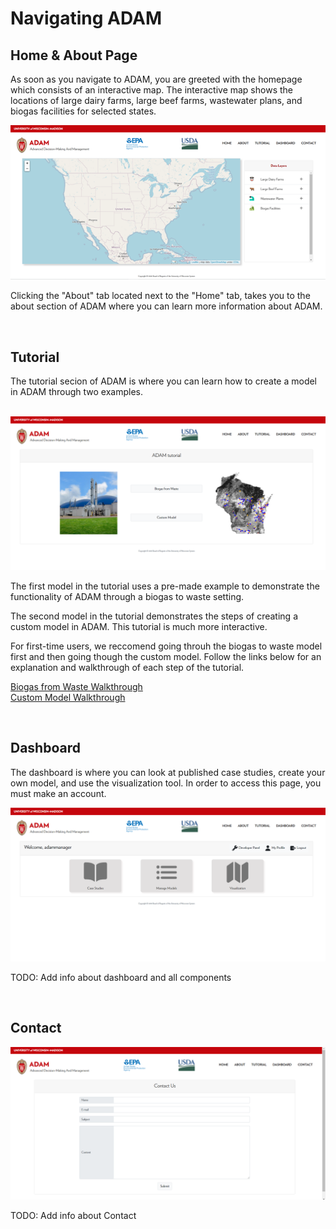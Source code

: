<h1> Navigating ADAM </h1>

<h2>Home & About Page</h2>

<p>
    As soon as you navigate to ADAM, you are greeted with the homepage which consists of an interactive map. The interactive map shows the locations of large dairy farms, large beef farms, wastewater plans, and biogas facilities for selected states.
<p>

<img src="Pictures\Navigation\homepg.png">

<br>

<p>
    Clicking the "About" tab located next to the "Home" tab, takes you to the about section of ADAM where you can learn more information about ADAM. 
</p>

<br>

<h2> Tutorial </h2>

<p>The tutorial secion of ADAM is where you can learn how to create a model in ADAM through two examples.</p>

<br>

<img src="Pictures\Navigation\tutorialpg.png">

<p>The first model in the tutorial uses a pre-made example to demonstrate the functionality of ADAM through a biogas to waste setting.
</p>

<p>The second model in the tutorial demonstrates the steps of creating a custom model in ADAM. This tutorial is much more interactive. 
</p>

<p>For first-time users, we reccomend going throuh the biogas to waste model first and then going though the custom model. Follow the links below for an explanation and walkthrough of each step of the tutorial. 
</p>

<a href="biogas_from_waste.html">Biogas from Waste Walkthrough</a>
<br>
<a href="custom_model_pg1.html">Custom Model Walkthrough</a>

<br>

<h2>Dashboard</h2>

<p>
    The dashboard is where you can look at published case studies, create your own model, and use the visualization tool. In order to access this page, you must make an account.
</p>

<img src="Pictures\Navigation\dashboardpg.png">
<p>TODO: Add info about dashboard and all components</p> 

<!-- 
    Tutorials Need to Make: 

    How to create an account 
    Using published case studies to make a model 
    Making your own model from scratch 
    Using the visualization tool
    Using the technology database 
    Using the product database 
-->


<br> 

<h2>Contact</h2>

<img src="Pictures\Navigation\contactpg.png">
<p>TODO: Add info about Contact</p> 

<br>
<br>

